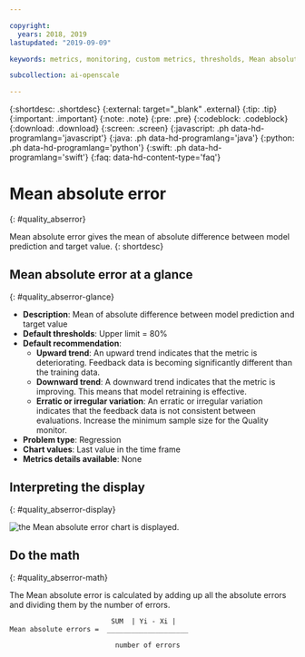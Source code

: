 ```yaml
---

copyright:
  years: 2018, 2019
lastupdated: "2019-09-09"

keywords: metrics, monitoring, custom metrics, thresholds, Mean absolute error

subcollection: ai-openscale

---
```


{:shortdesc: .shortdesc}
{:external: target="_blank" .external}
{:tip: .tip}
{:important: .important}
{:note: .note}
{:pre: .pre}
{:codeblock: .codeblock}
{:download: .download}
{:screen: .screen}
{:javascript: .ph data-hd-programlang='javascript'}
{:java: .ph data-hd-programlang='java'}
{:python: .ph data-hd-programlang='python'}
{:swift: .ph data-hd-programlang='swift'}
{:faq: data-hd-content-type='faq'}

# Mean absolute error
{: #quality_abserror}

Mean absolute error gives the mean of absolute difference between model prediction and target value.
{: shortdesc}

## Mean absolute error at a glance
{: #quality_abserror-glance}

- **Description**: Mean of absolute difference between model prediction and target value
- **Default thresholds**: Upper limit = 80%
- **Default recommendation**:
   - **Upward trend**: An upward trend indicates that the metric is deteriorating. Feedback data is becoming significantly different than the training data.
   - **Downward trend**: A downward trend indicates that the metric is improving. This means that model retraining is effective.
   - **Erratic or irregular variation**: An erratic or irregular variation indicates that the feedback data is not consistent between evaluations. Increase the minimum sample size for the Quality monitor.
- **Problem type**: Regression
- **Chart values**: Last value in the time frame
- **Metrics details available**: None

## Interpreting the display
{: #quality_abserror-display}

![the Mean absolute error chart is displayed.](images/xxxx.png)

## Do the math
{: #quality_abserror-math}

The Mean absolute error is calculated by adding up all the absolute errors and dividing them by the number of errors.

```
                         SUM  | Yi - Xi | 
Mean absolute errors =  ____________________

                          number of errors
```